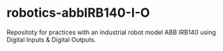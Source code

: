 # robotics-abbIRB140-I-O
Repositoty for practices with an industrial robot model ABB IRB140 using Digital Inputs &amp; Digital Outputs.
